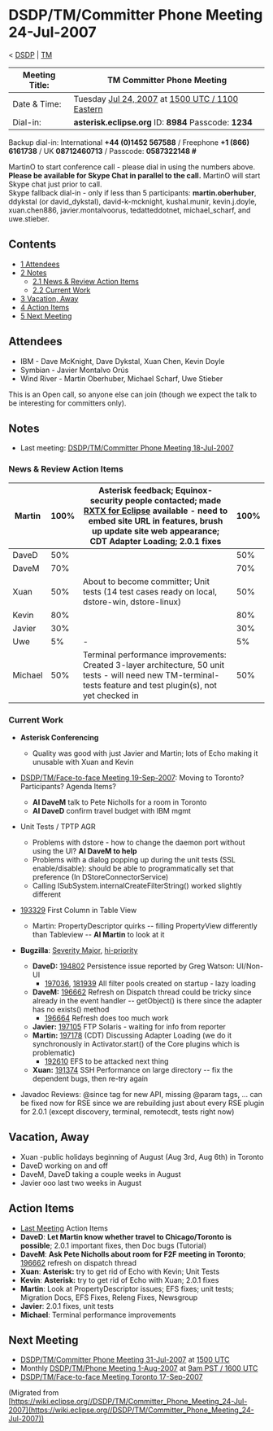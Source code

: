 

DSDP/TM/Committer Phone Meeting 24-Jul-2007
===========================================

< [DSDP](./DSDP "DSDP")‎ | [TM](./TM "DSDP/TM")

| Meeting Title: | **TM Committer Phone Meeting** |
| --- | --- |
| Date & Time: | Tuesday [Jul 24, 2007](./index.php?title=Jul_24,_2007&action=edit&redlink=1 "Jul 24, 2007 (page does not exist)") at [1500 UTC / 1100 Eastern](http://www.timeanddate.com/worldclock/meetingdetails.html?year=2007&month=7&day=24&hour=15&min=00&sec=0&p1=224&p2=159&p3=250&p4=136&p5=223&iv=1800) |
| Dial-in: | **asterisk.eclipse.org** ID: **8984** Passcode: **1234** |

Backup dial-in: International **+44 (0)1452 567588** / Freephone **+1 (866) 6161738** / UK **08712460713** / Passcode: **0587322148 #**

MartinO to start conference call - please dial in using the numbers above.  
**Please be available for Skype Chat in parallel to the call.** MartinO will start Skype chat just prior to call.  
Skype fallback dial-in - only if less than 5 participants: **martin.oberhuber**, ddykstal (or david\_dykstal), david-k-mcknight, kushal.munir, kevin.j.doyle, xuan.chen886, javier.montalvoorus, tedatteddotnet, michael\_scharf, and uwe.stieber.  

Contents
--------

*   [1 Attendees](#Attendees)
*   [2 Notes](#Notes)
    *   [2.1 News & Review Action Items](#News-.26-Review-Action-Items)
    *   [2.2 Current Work](#Current-Work)
*   [3 Vacation, Away](#Vacation.2C-Away)
*   [4 Action Items](#Action-Items)
*   [5 Next Meeting](#Next-Meeting)

Attendees
---------

*   IBM - Dave McKnight, Dave Dykstal, Xuan Chen, Kevin Doyle
*   Symbian - Javier Montalvo Orús
*   Wind River - Martin Oberhuber, Michael Scharf, Uwe Stieber

This is an Open call, so anyone else can join (though we expect the talk to be interesting for committers only).

Notes
-----

*   Last meeting: [DSDP/TM/Committer Phone Meeting 18-Jul-2007](./Committer_Phone_Meeting_18-Jul-2007 "DSDP/TM/Committer Phone Meeting 18-Jul-2007")

### News & Review Action Items

| Martin | 100% | Asterisk feedback; Equinox-security people contacted; made [RXTX for Eclipse](http://users.frii.com/jarvi/rxtx/eclipse/site.xml) available - need to embed site URL in features, brush up update site web appearance; CDT Adapter Loading; 2.0.1 fixes | 100% |
| --- | --- | --- | --- |
| DaveD | 50% |  | 50% |
| DaveM | 70% |  | 70% |
| Xuan | 50% | About to become committer; Unit tests (14 test cases ready on local, dstore-win, dstore-linux) | 50% |
| Kevin | 80% |  | 80% |
| Javier | 30% |  | 30% |
| Uwe | 5% | - | 5% |
| Michael | 50% | Terminal performance improvements: Created 3-layer architecture, 50 unit tests - will need new TM-terminal-tests feature and test plugin(s), not yet checked in | 50% |

### Current Work

*   **Asterisk Conferencing**
    *   Quality was good with just Javier and Martin; lots of Echo making it unusable with Xuan and Kevin

  

*   [DSDP/TM/Face-to-face Meeting 19-Sep-2007](./Face-to-face_Meeting_19-Sep-2007 "DSDP/TM/Face-to-face Meeting 19-Sep-2007"): Moving to Toronto? Participants? Agenda Items?
    *   **AI DaveM** talk to Pete Nicholls for a room in Toronto
    *   **AI DaveD** confirm travel budget with IBM mgmt

  

*   Unit Tests / TPTP AGR
    *   Problems with dstore - how to change the daemon port without using the UI? **AI DaveM to help**
    *   Problems with a dialog popping up during the unit tests (SSL enable/disable): should be able to programmatically set that preference (In DStoreConnectorService)
    *   Calling ISubSystem.internalCreateFilterString() worked slightly different

*   [193329](https://bugs.eclipse.org/bugs/show_bug.cgi?id=193329) First Column in Table View
    *   Martin: PropertyDescriptor quirks -- filling PropertyView differently than Tableview -- **AI Martin** to look at it

*   **Bugzilla**: [Severity Major](https://bugs.eclipse.org/bugs/buglist.cgi?query_format=advanced&classification=DSDP&product=Target+Management&bug_status=UNCONFIRMED&bug_status=NEW&bug_status=ASSIGNED&bug_status=REOPENED&bug_severity=blocker&bug_severity=critical&bug_severity=major&cmdtype=doit), [hi-priority](https://bugs.eclipse.org/bugs/buglist.cgi?query_format=advanced&classification=DSDP&product=Target+Management&bug_status=UNCONFIRMED&bug_status=NEW&bug_status=ASSIGNED&bug_status=REOPENED&cmdtype=doit&field0-0-0=priority&type0-0-0=regexp&value0-0-0=P%5B12%5D&field0-0-1=bug_severity&type0-0-1=regexp&value0-0-1=blocker%7Ccritical%7Cmajor)
    *   **DaveD:** [194802](https://bugs.eclipse.org/bugs/show_bug.cgi?id=194802) Persistence issue reported by Greg Watson: UI/Non-UI
        *   [197036](https://bugs.eclipse.org/bugs/show_bug.cgi?id=197036), [181939](https://bugs.eclipse.org/bugs/show_bug.cgi?id=181939) All filter pools created on startup - lazy loading
    *   **DaveM:** [196662](https://bugs.eclipse.org/bugs/show_bug.cgi?id=196662) Refresh on Dispatch thread could be tricky since already in the event handler -- getObject() is there since the adapter has no exists() method
        *   [196664](https://bugs.eclipse.org/bugs/show_bug.cgi?id=196664) Refresh does too much work
    *   **Javier:** [197105](https://bugs.eclipse.org/bugs/show_bug.cgi?id=197105) FTP Solaris - waiting for info from reporter
    *   **Martin:** [197178](https://bugs.eclipse.org/bugs/show_bug.cgi?id=197178) (CDT) Discussing Adapter Loading (we do it synchronously in Activator.start() of the Core plugins which is problematic)
        *   [192610](https://bugs.eclipse.org/bugs/show_bug.cgi?id=192610) EFS to be attacked next thing
    *   **Xuan:** [191374](https://bugs.eclipse.org/bugs/show_bug.cgi?id=191374) SSH Performance on large directory -- fix the dependent bugs, then re-try again

  

*   Javadoc Reviews: @since tag for new API, missing @param tags, ... can be fixed now for RSE since we are rebuilding just about every RSE plugin for 2.0.1 (except discovery, terminal, remotecdt, tests right now)

Vacation, Away
--------------

*   Xuan -public holidays beginning of August (Aug 3rd, Aug 6th) in Toronto
*   DaveD working on and off
*   DaveM, DaveD taking a couple weeks in August
*   Javier ooo last two weeks in August

Action Items
------------

*   [Last Meeting](./Committer_Phone_Meeting_18-Jul-2007#Action_Items "DSDP/TM/Committer Phone Meeting 18-Jul-2007") Action Items
*   **DaveD**: **Let Martin know whether travel to Chicago/Toronto is possible**; 2.0.1 important fixes, then Doc bugs (Tutorial)
*   **DaveM**: **Ask Pete Nicholls about room for F2F meeting in Toronto**; [196662](https://bugs.eclipse.org/bugs/show_bug.cgi?id=196662) refresh on dispatch thread
*   **Xuan**: **Asterisk:** try to get rid of Echo with Kevin; Unit Tests
*   **Kevin**: **Asterisk:** try to get rid of Echo with Xuan; 2.0.1 fixes
*   **Martin**: Look at PropertyDescriptor issues; EFS fixes; unit tests; Migration Docs, EFS Fixes, Releng Fixes, Newsgroup
*   **Javier**: 2.0.1 fixes, unit tests
*   **Michael**: Terminal performance improvements

Next Meeting
------------

*   [DSDP/TM/Committer Phone Meeting 31-Jul-2007](./Committer_Phone_Meeting_31-Jul-2007 "DSDP/TM/Committer Phone Meeting 31-Jul-2007") at [1500 UTC](http://www.timeanddate.com/worldclock/meetingdetails.html?year=2007&month=7&day=31&hour=15&min=00&sec=0&p1=224&p2=159&p3=250&p4=136&p5=223&iv=1800)
*   Monthly [DSDP/TM/Phone Meeting 1-Aug-2007](./Phone_Meeting_1-Aug-2007 "DSDP/TM/Phone Meeting 1-Aug-2007") at [9am PST / 1600 UTC](http://www.timeanddate.com/worldclock/fixedtime.html?month=8&day=1&year=2007&hour=16&min=00&sec=0&p1=0)
*   [DSDP/TM/Face-to-face Meeting Toronto 17-Sep-2007](./Face-to-face_Meeting_Toronto_17-Sep-2007 "DSDP/TM/Face-to-face Meeting Toronto 17-Sep-2007")


(Migrated from [https://wiki.eclipse.org//DSDP/TM/Committer_Phone_Meeting_24-Jul-2007](https://wiki.eclipse.org//DSDP/TM/Committer_Phone_Meeting_24-Jul-2007))
